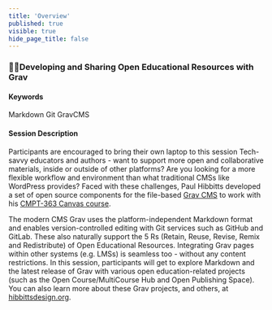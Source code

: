 ```yaml
---
title: 'Overview'
published: true
visible: true
hide_page_title: false
---
```


### 👩‍💻Developing and Sharing Open Educational Resources with Grav

#### Keywords
Markdown Git GravCMS

#### Session Description
Participants are encouraged to bring their own laptop to this session
Tech-savvy educators and authors - want to support more open and collaborative materials, inside or outside of other platforms? Are you looking for a more flexible workflow and environment than what traditional CMSs like WordPress provides? Faced with these challenges, Paul Hibbitts developed a set of open source components for the file-based [Grav CMS](https://getgrav.org) to work with his [CMPT-363 Canvas course](https://canvas.sfu.ca/courses/47119).

The modern CMS Grav uses the platform-independent Markdown format and enables version-controlled editing with Git services such as GitHub and GitLab. These also naturally support the 5 Rs (Retain, Reuse, Revise, Remix and Redistribute) of Open Educational Resources. Integrating Grav pages within other systems (e.g. LMSs) is seamless too - without any content restrictions. In this session, participants will get to explore Markdown and the latest release of Grav with various open education-related projects (such as the Open Course/MultiCourse Hub and Open Publishing Space). You can also learn more about these Grav projects, and others, at [hibbittsdesign.org](https://hibbittsdesign.org).
